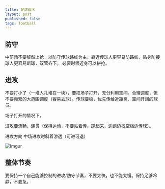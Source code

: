 ```yaml
---
title: 足球战术
layout: post
published: false
tags: football
---
```


## 防守
中前场不要贸然上抢，以防守传球路线为主，靠近传球人更容易防路线，贴身防接球人更容易断球，双管齐下。
必要时候近身可以拼抢。

## 进攻
不要打小了（一堆人扎堆在一块），要把场子打开，充分利用空间。合理调度，但不要频繁的大范围调度（容易丢球）。传球要稳，优先传给近距离、空间开阔的球员。

场子打开的情况下，

进攻要流畅、连贯（保持运动，不要站着传，跑起来，边跑边找空档边传球）。

进攻方向
中场进攻时斜着渗透（可进可退）

![Imgur](https://i.imgur.com/8mLtWbL.png)

## 整体节奏

要保持一个自己能够控制的进攻/防守节奏，不要太快，也不能太慢。保持足够冷静，不要急。